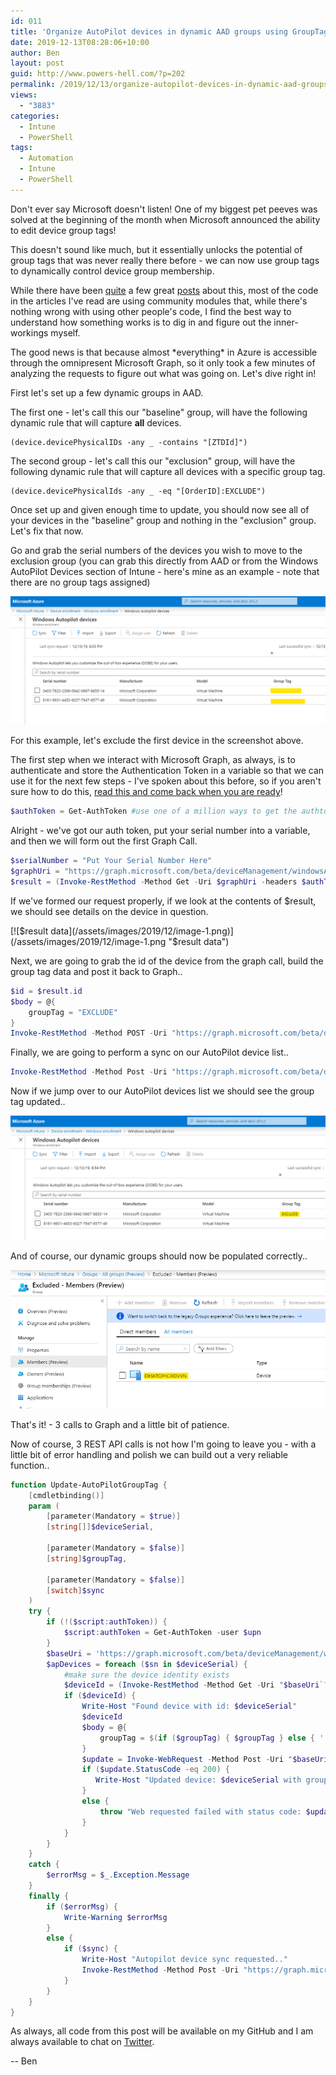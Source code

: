 ```yaml
---
id: 011
title: 'Organize AutoPilot devices in dynamic AAD groups using GroupTags & PowerShell'
date: 2019-12-13T08:28:06+10:00
author: Ben
layout: post
guid: http://www.powers-hell.com/?p=202
permalink: /2019/12/13/organize-autopilot-devices-in-dynamic-aad-groups-using-grouptags-powershell/
views:
  - "3883"
categories:
  - Intune
  - PowerShell
tags:
  - Automation
  - Intune
  - PowerShell
---
```

Don't ever say Microsoft doesn't listen! One of my biggest pet peeves was solved at the beginning of the month when Microsoft announced the ability to edit device group tags!

This doesn't sound like much, but it essentially unlocks the potential of group tags that was never really there before - we can now use group tags to dynamically control device group membership.

<!--more-->

While there have been [quite](https://oofhours.com/2019/11/25/now-you-can-edit-group-tags-and-computer-names-for-windows-autopilot-devices/) a few great [posts](https://blog.alschneiter.com/2019/11/26/edit-group-tag-and-computer-name-in-windows-autopilot/) about this, most of the code in the articles I've read are using community modules that, while there's nothing wrong with using other people's code, I find the best way to understand how something works is to dig in and figure out the inner-workings myself.

The good news is that because almost \*everything\* in Azure is accessible through the omnipresent Microsoft Graph, so it only took a few minutes of analyzing the requests to figure out what was going on. Let's dive right in!

First let's set up a few dynamic groups in AAD.

The first one - let's call this our "baseline" group, will have the following dynamic rule that will capture **all** devices.

<pre class="wp-block-code"><code>(device.devicePhysicalIDs -any _ -contains "[ZTDId]")</code></pre>

The second group - let's call this our "exclusion" group, will have the following dynamic rule that will capture all devices with a specific group tag.

<pre class="wp-block-code"><code>(device.devicePhysicalIds -any _ -eq "[OrderID]:EXCLUDE")</code></pre>

Once set up and given enough time to update, you should now see all of your devices in the "baseline" group and nothing in the "exclusion" group. Let's fix that now.

Go and grab the serial numbers of the devices you wish to move to the exclusion group (you can grab this directly from AAD or from the Windows AutoPilot Devices section of Intune - here's mine as an example - note that there are no group tags assigned)

[![Autopilot devices](/assets/images/2019/12/image.png)](/assets/images/2019/12/image.png "Autopilot devices")

For this example, let's exclude the first device in the screenshot above.

The first step when we interact with Microsoft Graph, as always, is to authenticate and store the Authentication Token in a variable so that we can use it for the next few steps - I've spoken about this before, so if you aren't sure how to do this, [read this and come back when you are ready](https://powers-hell.com/2018/08/17/authenticate-to-microsoft-graph-in-powershell-in-two-lines-of-code/)!

```PowerShell
$authToken = Get-AuthToken #use one of a million ways to get the authtoken...
```

Alright - we've got our auth token, put your serial number into a variable, and then we will form out the first Graph Call.

```PowerShell
$serialNumber = "Put Your Serial Number Here"
$graphUri = "https://graph.microsoft.com/beta/deviceManagement/windowsAutopilotDeviceIdentities?`$filter=contains(serialNumber,'$serialNumber')"
$result = (Invoke-RestMethod -Method Get -Uri $graphUri -headers $authToken).value
```

If we've formed our request properly, if we look at the contents of $result, we should see details on the device in question.

[![$result data](/assets/images/2019/12/image-1.png)](/assets/images/2019/12/image-1.png "$result data")

Next, we are going to grab the id of the device from the graph call, build the group tag data and post it back to Graph..

```PowerShell
$id = $result.id
$body = @{
    groupTag = "EXCLUDE"
}
Invoke-RestMethod -Method POST -Uri "https://graph.microsoft.com/beta/deviceManagement/windowsAutopilotDeviceIdentities/$id/updateDeviceProperties" -Body ($body | ConvertTo-Json -Compress) -Headers $script:authToken
```

Finally, we are going to perform a sync on our AutoPilot device list..

```PowerShell
Invoke-RestMethod -Method Post -Uri "https://graph.microsoft.com/beta/deviceManagement/windowsAutopilotSettings/sync" -Headers $script:authToken
```

Now if we jump over to our AutoPilot devices list we should see the group tag updated..

[![Updated group tag](/assets/images/2019/12/image-2.png)](/assets/images/2019/12/image-2.png "Updated group tag")

And of course, our dynamic groups should now be populated correctly..

[![Dynamic groups](/assets/images/2019/12/image-3.png)](/assets/images/2019/12/image-3.png "Dynamic groups")

That's it! - 3 calls to Graph and a little bit of patience.

Now of course, 3 REST API calls is not how I'm going to leave you - with a little bit of error handling and polish we can build out a very reliable function..

```PowerShell
function Update-AutoPilotGroupTag {
    [cmdletbinding()]
    param (
        [parameter(Mandatory = $true)]
        [string[]]$deviceSerial,

        [parameter(Mandatory = $false)]
        [string]$groupTag,

        [parameter(Mandatory = $false)]
        [switch]$sync
    )
    try {
        if (!($script:authToken)) {
            $script:authToken = Get-AuthToken -user $upn
        }
        $baseUri = 'https://graph.microsoft.com/beta/deviceManagement/windowsAutopilotDeviceIdentities'
        $apDevices = foreach ($sn in $deviceSerial) {
            #make sure the device identity exists
            $deviceId = (Invoke-RestMethod -Method Get -Uri "$baseUri`?`$filter=contains(serialNumber,'$sn')" -Headers $script:authToken).value
            if ($deviceId) {
                Write-Host "Found device with id: $deviceSerial"
                $deviceId
                $body = @{
                    groupTag = $(if ($groupTag) { $groupTag } else { '' })
                }
                $update = Invoke-WebRequest -Method Post -Uri "$baseUri/$($deviceId.id)/updateDeviceProperties" -Body ($body | ConvertTo-Json -Compress) -Headers $script:authToken -UseBasicParsing
                if ($update.StatusCode -eq 200) {
                   Write-Host "Updated device: $deviceSerial with grouptag: $groupTag"
                }
                else {
                    throw "Web requested failed with status code: $update.statusCode"
                }
            }
        }
    }
    catch {
        $errorMsg = $_.Exception.Message
    }
    finally {
        if ($errorMsg) {
            Write-Warning $errorMsg
        }
        else {
            if ($sync) {
                Write-Host "Autopilot device sync requested.."
                Invoke-RestMethod -Method Post -Uri "https://graph.microsoft.com/beta/deviceManagement/windowsAutopilotSettings/sync" -Headers $script:authToken
            }
        }
    }
}
```

As always, all code from this post will be available on my GitHub and I am always available to chat on [Twitter](https://twitter.com/powers_hell).

-- Ben

